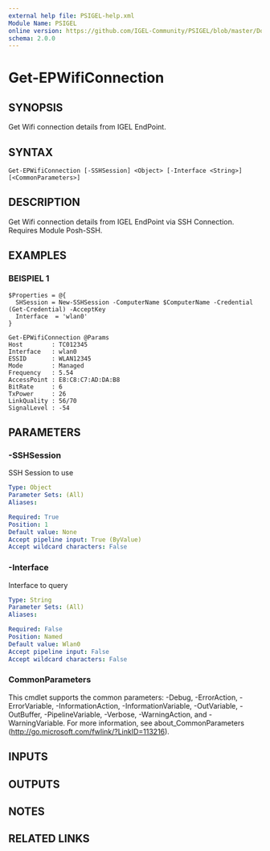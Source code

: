 ```yaml
---
external help file: PSIGEL-help.xml
Module Name: PSIGEL
online version: https://github.com/IGEL-Community/PSIGEL/blob/master/Docs/Get-EPWifiConnection.md
schema: 2.0.0
---
```


# Get-EPWifiConnection

## SYNOPSIS
Get Wifi connection details from IGEL EndPoint.

## SYNTAX

```
Get-EPWifiConnection [-SSHSession] <Object> [-Interface <String>] [<CommonParameters>]
```

## DESCRIPTION
Get Wifi connection details from IGEL EndPoint via SSH Connection.
Requires Module Posh-SSH.

## EXAMPLES

### BEISPIEL 1
```
$Properties = @{
  SHSession = New-SSHSession -ComputerName $ComputerName -Credential (Get-Credential) -AcceptKey
  Interface  = 'wlan0'
}
```

```
Get-EPWifiConnection @Params
Host        : TC012345
Interface   : wlan0
ESSID       : WLAN12345
Mode        : Managed
Frequency   : 5.54
AccessPoint : E8:C8:C7:AD:DA:B8
BitRate     : 6
TxPower     : 26
LinkQuality : 56/70
SignalLevel : -54
```

## PARAMETERS

### -SSHSession
SSH Session to use

```yaml
Type: Object
Parameter Sets: (All)
Aliases:

Required: True
Position: 1
Default value: None
Accept pipeline input: True (ByValue)
Accept wildcard characters: False
```

### -Interface
Interface to query

```yaml
Type: String
Parameter Sets: (All)
Aliases:

Required: False
Position: Named
Default value: Wlan0
Accept pipeline input: False
Accept wildcard characters: False
```

### CommonParameters
This cmdlet supports the common parameters: -Debug, -ErrorAction, -ErrorVariable, -InformationAction, -InformationVariable, -OutVariable, -OutBuffer, -PipelineVariable, -Verbose, -WarningAction, and -WarningVariable. For more information, see about_CommonParameters (http://go.microsoft.com/fwlink/?LinkID=113216).

## INPUTS

## OUTPUTS

## NOTES

## RELATED LINKS
